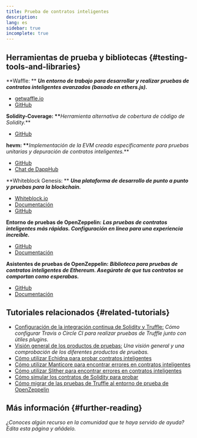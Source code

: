 ```yaml
---
title: Prueba de contratos inteligentes
description:
lang: es
sidebar: true
incomplete: true
---
```


## Herramientas de prueba y bibliotecas {#testing-tools-and-libraries}

**Waffle: ** **_Un entorno de trabajo para desarrollar y realizar pruebas de contratos inteligentes avanzados (basado en ethers.js)._**

- [getwaffle.io](https://getwaffle.io/)
- [GitHub](https://github.com/EthWorks/Waffle)

**Solidity-Coverage: \*\***_Herramienta alternativa de cobertura de código de Solidity._\*\*

- [GitHub](https://github.com/sc-forks/solidity-coverage)

**hevm: \*\***_Implementación de la EVM creada específicamente para pruebas unitarias y depuración de contratos inteligentes._\*\*

- [GitHub](https://github.com/dapphub/dapptools/tree/master/src/hevm)
- [Chat de DappHub](https://dapphub.chat/)

**Whiteblock Genesis: ** **_Una plataforma de desarrollo de punto a punto y pruebas para la blockchain._**

- [Whiteblock.io](https://whiteblock.io)
- [Documentación](https://docs.whiteblock.io)
- [GitHub](https://github.com/whiteblock/genesis)

**Entorno de pruebas de OpenZeppelin:** **_Las pruebas de contratos inteligentes más rápidas. Configuración en línea para una experiencia increíble._**

- [GitHub](https://github.com/OpenZeppelin/openzeppelin-test-environment)
- [Documentación](https://docs.openzeppelin.com/test-environment/)

**Asistentes de pruebas de OpenZeppelin:** **_Biblioteca para pruebas de contratos inteligentes de Ethereum. Asegúrate de que tus contratos se comportan como esperabas._**

- [GitHub](https://github.com/OpenZeppelin/openzeppelin-test-helpers)
- [Documentación](https://docs.openzeppelin.com/test-helpers)

## Tutoriales relacionados {#related-tutorials}

- [Configuración de la integración continua de Solidity y Truffle:](/developers/tutorials/solidity-and-truffle-continuous-integration-setup/) _Cómo configurar Travis o Circle CI para realizar pruebas de Truffle junto con útiles plugins._
- [Visión general de los productos de pruebas:](/developers/tutorials/guide-to-smart-contract-security-tools/) _Una visión general y una comprobación de los diferentes productos de pruebas._
- [Cómo utilizar Echidna para probar contratos inteligentes](/developers/tutorials/how-to-use-echidna-to-test-smart-contracts/)
- [Cómo utilizar Manticore para encontrar errores en contratos inteligentes](/developers/tutorials/how-to-use-manticor-to-find-smart-contract-bugs/)
- [Cómo utilizar Slither para encontrar errores en contratos inteligentes](/developers/tutorials/how-to-use-slither-to-find-smart-contract-bugs/)
- [Cómo simular los contratos de Solidity para probar](/developers/tutorials/how-to-mock-solidity-contracts-for-testing/)
- [Cómo migrar de las pruebas de Truffle al entorno de prueba de OpenZeppelin](https://docs.openzeppelin.com/test-environment/0.1/migrating-from-truffle)

## Más información {#further-reading}

_¿Conoces algún recurso en la comunidad que te haya servido de ayuda? Edita esta página y añádelo._
